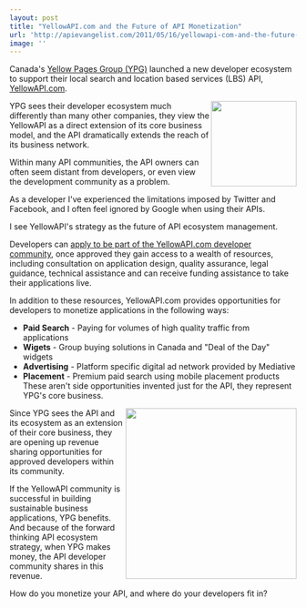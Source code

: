 ```yaml
---
layout: post
title: "YellowAPI.com and the Future of API Monetization"
url: 'http://apievangelist.com/2011/05/16/yellowapi-com-and-the-future-of-api-monetization/'
image: ''
---
```


Canada's [Yellow Pages Group (YPG)][1] launched a new developer ecosystem to support their local search and location based services (LBS) API, [YellowAPI.com][2].

[<img class="c1" src="http://kinlane-productions.s3.amazonaws.com/yellowAPI/yellow-api.jpg" alt="" width="150" align="right" />][2]YPG sees their developer ecosystem much differently than many other companies, they view the YellowAPI as a direct extension of its core business model, and the API dramatically extends the reach of its business network.

Within many API communities, the API owners can often seem distant from developers, or even view the development community as a problem.

As a developer I've experienced the limitations imposed by Twitter and Facebook, and I often feel ignored by Google when using their APIs.

I see YellowAPI's strategy as the future of API ecosystem management.

Developers can [apply to be part of the YellowAPI.com developer community][3], once approved they gain access to a wealth of resources, including consultation on application design, quality assurance, legal guidance, technical assistance and can receive funding assistance to take their applications live.

In addition to these resources, YellowAPI.com provides opportunities for developers to monetize applications in the following ways:

  * **Paid Search** \- Paying for volumes of high quality traffic from applications
  * **Wigets** \- Group buying solutions in Canada and "Deal of the Day" widgets
  * **Advertising** \- Platform specific digital ad network provided by Mediative
  * **Placement** \- Premium paid search using mobile placement products
These aren't side opportunities invented just for the API, they represent YPG's core business.

[<img class="c1" src="http://kinlane-productions.s3.amazonaws.com/yellowAPI/yellow-pages-group.png" alt="" width="300" align="right" />][1]Since YPG sees the API and its ecosystem as an extension of their core business, they are opening up revenue sharing opportunities for approved developers within its community.

If the YellowAPI community is successful in building sustainable business applications, YPG benefits. And because of the forward thinking API ecosystem strategy, when YPG makes money, the API developer community shares in this revenue.

How do you monetize your API, and where do your developers fit in?

   [1]: http://www.ypg.com/en/ (Yellow Pages Group)
   [2]: http://www.yellowapi.com/ (YellowAPI.com)
   [3]: http://www.yellowapi.com/member/register (apply to be part of the YPG developer community)
